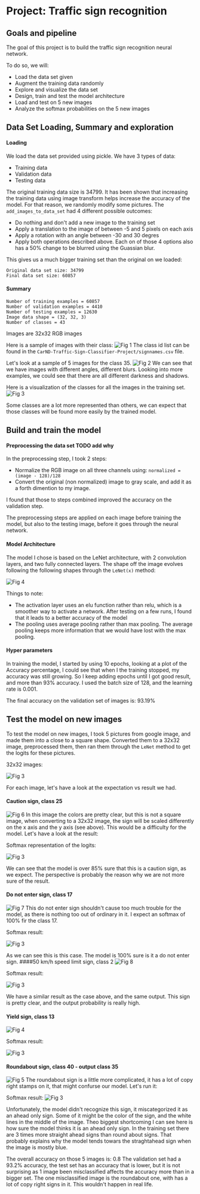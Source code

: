 # Project: Traffic sign recognition

## Goals and pipeline
The goal of this project is to build the traffic sign recognition neural network. 

To do so, we will: 
* Load the data set given
* Augment the training data randomly
* Explore and visualize the data set
* Design, train and test the model architecture
* Load and test on 5 new images
* Analyze the softmax probabilities on the 5 new images

## Data Set Loading, Summary and exploration 
#### Loading
We load the data set provided using pickle. 
We have 3 types of data: 
* Training data
* Validation data 
* Testing data

The original training data size is 34799. It has been shown that increasing the training data using image transform helps increase the accuracy of the model. 
For that reason, we randomly modify some pictures. The `add_images_to_data_set` had 4 different possible outcomes: 
* Do nothing and don't add a new image to the training set
* Apply a translation to the image of between -5 and 5 pixels on each axis
* Apply a rotation with an angle between -30 and 30 degres
* Apply both operations described above. 
Each on of those 4 options also has a 50% change to be blurred using the Guassian blur. 

This gives us a much bigger training set than the original on we loaded: 
```
Original data set size: 34799
Final data set size: 60857
```

#### Summary 

```
Number of training examples = 60857
Number of validation examples = 4410
Number of testing examples = 12630
Image data shape = (32, 32, 3)
Number of classes = 43
```
Images are 32x32 RGB images
 
 Here is a sample of images with their class: 
 ![Fig 1](./writeup_images/sample_images_with_class.png)
 The class id list can be found in the `CarND-Traffic-Sign-Classifier-Project/signnames.csv` file. 
 
 Let's look at a sample of 5 images for the class 35. 
 ![Fig 2](./writeup_images/sample_image_class_35.png)
 We can see that we have images with different angles, different blurs. Looking into more examples, we could see that there are all different darkness and shadows.
 
 Here is a visualization of the classes for all the images in the training set.
 ![Fig 3](./writeup_images/training_data_visualization.png)
 
 Some classes are a lot more represented than others, we can expect that those classes will be found more easily by the trained model. 
 
 ## Build and train the model
 #### Preprocessing the data set TODO add why
 In the preprocessing step, I took 2 steps: 
 * Normalize the RGB image on all three channels using: `normalized = (image - 128)/128`
 * Convert the original (non normalized) image to gray scale, and add it as a forth dimention to my image. 
 
 I found that those to steps combined improved the accuracy on the validation step. 
 
 The preprocessing steps are applied on each image before training the model, but also to the testing image, before it goes through the neural network.
 
 #### Model Architecture
 The model I chose is based on the LeNet architecture, with 2 convolution layers, and two fully connected layers.
 The shape off the image evolves following the following shapes through the `LeNet(x)` method: 
 
 ![Fig 4](./writeup_images/LeNet_architecturepng.png)

 Things to note: 
 * The activation layer uses an elu function rather than relu, which is a smoother way to activate a network. After testing on a few runs, I found that it leads to a better accuracy of the model
 * The pooling uses average pooling rather than max pooling. The average pooling keeps more information that we would have lost with the max pooling. 
 
 #### Hyper parameters
 In training the model, I started by using 10 epochs, looking at a plot of the Accuracy percentage, I could see that when I the training stopped, my accuracy was still growing. So I keep adding epochs until I got good result, and more than 93% accuracy. 
 I used the batch size of 128, and the learning rate is 0.001. 
 
 The final accuracy on the validation set of images is: 93.19% 
 
 ##  Test the model on new images  
 
 To test the model on new images, I took 5 pictures from google image, and made them into a close to a square shape.
 Converted them to  a 32x32 image, preprocessed them, then ran them through the `LeNet` method to get the logits for these pictures. 
 
 32x32 images: 
  
  ![Fig 3](./writeup_images/images_resized.png)
  
 For each image, let's have a look at the expectation vs result we had. 
  #### Caution sign, class 25
 ![Fig 6](./test_images/caution.jpg ) 
 In this image the colors are pretty clear, but this is not a square image, when converting to a 32x32 image, the sign will be scaled differently on the x axis and the y axis (see above). 
 This would be a difficulty for the model. Let's have a look at the result: 
 
 Softmax representation of the logits:
  
  ![Fig 3](./writeup_images/softmax_caution.png)
  
  We can see that the model is over 85% sure that this is a caution sign, as we expect. The perspective is probably the reason why we are not more sure of the result.
 
  #### Do not enter sign, class 17
 ![Fig 7](./test_images/do_not_enter.jpg)
 This do not enter sign shouldn't cause too much trouble for the model, as there is nothing too out of ordinary in it. I expect an softmax of 100% fir the class 17. 
 
 Softmax result:  
 
 ![Fig 3](./writeup_images/softmax_do_not_enter.png)
 
 As we can see this is this case. The model is 100% sure is it a do not enter sign. 
  ####50 km/h speed limit sign, class 2
 ![Fig 8](./test_images/speedlimit50.jpg)
 
 Softmax result: 
 
 ![Fig 3](./writeup_images/softmax_50kmh.png)
 
 We have a similar result as the case above,  and the same output. This sign is pretty clear, and the output probability is really high. 
  
 ####  Yield sign, class 13
 ![Fig 4](./test_images/yield.jpg) 

 Softmax result: 
 
 ![Fig 3](./writeup_images/softmax_yield.png)
 
 #### Roundabout sign, class 40 - output class 35
 ![Fig 5](./test_images/roundabout.jpg) 
 The roundabout sign is a little more complicated, it has a lot of copy right stamps on it, that might confurse our model. Let's run it: 
 
 Softmax result: 
 ![Fig 3](./writeup_images/softmax_roundabout.png)
 
 Unfortunately, the model didn't recognize this sign, it miscategorized it as an ahead only sign. Some of it might be the color of the sign, and the white lines in the middle of the image. 
 Theo biggest shortcoming I can see here is how sure the model thinks it is an ahead only sign. 
 In the training set there are 3 times more straight ahead signs than round about signs. That probably explains why the model tends towars the straghtahead sign when the image is mostly blue.
 
 
 
 The overall accuracy on those 5 images is: 0.8
 The validation set had a 93.2% accuracy, the test set has an accuracy that is lower, but it is not surprising as 1 image been misclassified affects the accuracy more than in a bigger set. 
 The one misclassified image is the roundabout one, with has a lot of copy right signs in it. This wouldn't happen in real life. 
 